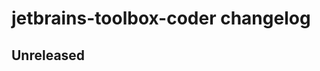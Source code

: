 <!-- Keep a changelog guide: https://keepachangelog.com -->

# jetbrains-toolbox-coder changelog

## Unreleased
